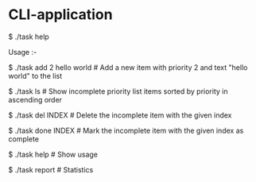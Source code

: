 # CLI-application
$ ./task help

Usage :-

$ ./task add 2 hello world        # Add a new item with priority 2 and text "hello world" to the list

$ ./task ls                       # Show incomplete priority list items sorted by priority in ascending order

$ ./task del INDEX                # Delete the incomplete item with the given index

$ ./task done INDEX               # Mark the incomplete item with the given index as complete

$ ./task help                     # Show usage

$ ./task report                   # Statistics
